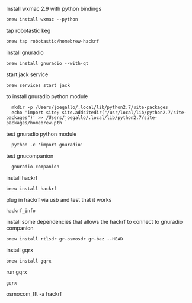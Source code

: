 
Install wxmac 2.9 with python bindings
```
brew install wxmac --python
```

tap robotastic keg
```
brew tap robotastic/homebrew-hackrf
```

install gnuradio
```
brew install gnuradio --with-qt
```

start jack service
```
brew services start jack
```

to install gnuradio python module
```
  mkdir -p /Users/joegallo/.local/lib/python2.7/site-packages
  echo 'import site; site.addsitedir("/usr/local/lib/python2.7/site-packages")' >> /Users/joegallo/.local/lib/python2.7/site-packages/homebrew.pth
```

test gnuradio python module
```
  python -c 'import gnuradio'
```
  
test gnucompanion
```
  gnuradio-companion
```

install hackrf
```
brew install hackrf
```

plug in hackrf via usb and test that it works
```
hackrf_info
```

install some dependencies that allows the hackrf to connect to gnuradio companion
```
brew install rtlsdr gr-osmosdr gr-baz --HEAD
```

install gqrx
```
brew install gqrx
```

run gqrx
```
gqrx
```

osmocom_fft -a hackrf